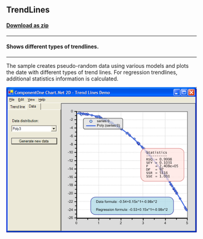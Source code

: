 ## TrendLines
#### [Download as zip](https://grapecity.github.io/DownGit/#/home?url=https://github.com/GrapeCity/ComponentOne-WinForms-Samples/tree/master/NetFramework\Charts\CS\TrendLines)
____
#### Shows different types of trendlines.
____
The sample creates pseudo-random data using various models and plots the date with different types of trend lines. For regression trendlines, additional statistics information is calculated.

![screenshot](screenshot.png)
